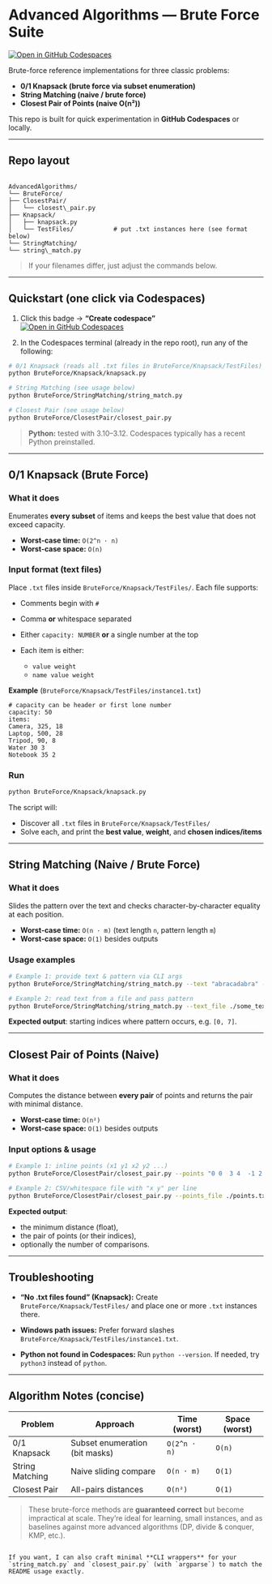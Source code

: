 # Advanced Algorithms — Brute Force Suite

[![Open in GitHub Codespaces](https://github.com/codespaces/badge.svg)](https://codespaces.new/SantiQ0905/AdvancedAlgorithms?quickstart=1)

Brute-force reference implementations for three classic problems:

- **0/1 Knapsack (brute force via subset enumeration)**
- **String Matching (naive / brute force)**
- **Closest Pair of Points (naive O(n²))**

This repo is built for quick experimentation in **GitHub Codespaces** or locally.

---

## Repo layout

```

AdvancedAlgorithms/
└── BruteForce/
├── ClosestPair/
│   └── closest\_pair.py
├── Knapsack/
│   ├── knapsack.py
│   └── TestFiles/           # put .txt instances here (see format below)
└── StringMatching/
└── string\_match.py

````

> If your filenames differ, just adjust the commands below.

---

## Quickstart (one click via Codespaces)

1. Click this badge → **“Create codespace”**  
   [![Open in GitHub Codespaces](https://github.com/codespaces/badge.svg)](https://codespaces.new/SantiQ0905/AdvancedAlgorithms?quickstart=1)

2. In the Codespaces terminal (already in the repo root), run any of the following:

```bash
# 0/1 Knapsack (reads all .txt files in BruteForce/Knapsack/TestFiles)
python BruteForce/Knapsack/knapsack.py

# String Matching (see usage below)
python BruteForce/StringMatching/string_match.py

# Closest Pair (see usage below)
python BruteForce/ClosestPair/closest_pair.py
````

> **Python:** tested with 3.10–3.12. Codespaces typically has a recent Python preinstalled.

---

## 0/1 Knapsack (Brute Force)

### What it does

Enumerates **every subset** of items and keeps the best value that does not exceed capacity.

* **Worst-case time:** `O(2^n · n)`
* **Worst-case space:** `O(n)`

### Input format (text files)

Place `.txt` files inside `BruteForce/Knapsack/TestFiles/`. Each file supports:

* Comments begin with `#`
* Comma **or** whitespace separated
* Either `capacity: NUMBER` **or** a single number at the top
* Each item is either:

  * `value weight`
  * `name value weight`

**Example** (`BruteForce/Knapsack/TestFiles/instance1.txt`)

```
# capacity can be header or first lone number
capacity: 50
items:
Camera, 325, 18
Laptop, 500, 28
Tripod, 90, 8
Water 30 3
Notebook 35 2
```

### Run

```bash
python BruteForce/Knapsack/knapsack.py
```

The script will:

* Discover all `.txt` files in `BruteForce/Knapsack/TestFiles/`
* Solve each, and print the **best value**, **weight**, and **chosen indices/items**

---

## String Matching (Naive / Brute Force)

### What it does

Slides the pattern over the text and checks character-by-character equality at each position.

* **Worst-case time:** `O(n · m)` (text length `n`, pattern length `m`)
* **Worst-case space:** `O(1)` besides outputs

### Usage examples

```bash
# Example 1: provide text & pattern via CLI args
python BruteForce/StringMatching/string_match.py --text "abracadabra" --pattern "abra"

# Example 2: read text from a file and pass pattern
python BruteForce/StringMatching/string_match.py --text_file ./some_text.txt --pattern "needle"
```

**Expected output**: starting indices where pattern occurs, e.g. `[0, 7]`.

---

## Closest Pair of Points (Naive)

### What it does

Computes the distance between **every pair** of points and returns the pair with minimal distance.

* **Worst-case time:** `O(n²)`
* **Worst-case space:** `O(1)` besides outputs

### Input options & usage

```bash
# Example 1: inline points (x1 y1 x2 y2 ...)
python BruteForce/ClosestPair/closest_pair.py --points "0 0  3 4  -1 2  4 4"

# Example 2: CSV/whitespace file with "x y" per line
python BruteForce/ClosestPair/closest_pair.py --points_file ./points.txt
```

**Expected output**:

* the minimum distance (float),
* the pair of points (or their indices),
* optionally the number of comparisons.

---

## Troubleshooting

* **“No .txt files found” (Knapsack):**
  Create `BruteForce/Knapsack/TestFiles/` and place one or more `.txt` instances there.

* **Windows path issues:**
  Prefer forward slashes `BruteForce/Knapsack/TestFiles/instance1.txt`.

* **Python not found in Codespaces:**
  Run `python --version`. If needed, try `python3` instead of `python`.

---

## Algorithm Notes (concise)

| Problem         | Approach                       | Time (worst) | Space (worst) |
| --------------- | ------------------------------ | ------------ | ------------- |
| 0/1 Knapsack    | Subset enumeration (bit masks) | `O(2^n · n)` | `O(n)`        |
| String Matching | Naive sliding compare          | `O(n · m)`   | `O(1)`        |
| Closest Pair    | All-pairs distances            | `O(n²)`      | `O(1)`        |

> These brute-force methods are **guaranteed correct** but become impractical at scale. They’re ideal for learning, small instances, and as baselines against more advanced algorithms (DP, divide & conquer, KMP, etc.).


```

If you want, I can also craft minimal **CLI wrappers** for your `string_match.py` and `closest_pair.py` (with `argparse`) to match the README usage exactly.
```
